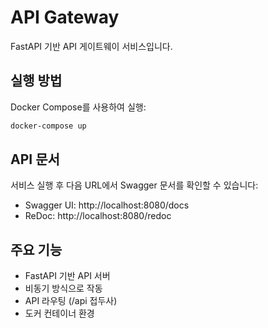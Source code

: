 # API Gateway

FastAPI 기반 API 게이트웨이 서비스입니다.

## 실행 방법

Docker Compose를 사용하여 실행:

```bash
docker-compose up
```

## API 문서

서비스 실행 후 다음 URL에서 Swagger 문서를 확인할 수 있습니다:

- Swagger UI: http://localhost:8080/docs
- ReDoc: http://localhost:8080/redoc

## 주요 기능

- FastAPI 기반 API 서버
- 비동기 방식으로 작동
- API 라우팅 (/api 접두사)
- 도커 컨테이너 환경 